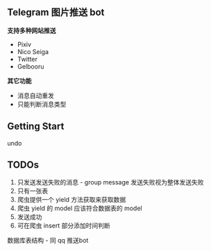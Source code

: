 ## Telegram 图片推送 bot

**支持多种网站推送**
* Pixiv
* Nico Seiga
* Twitter
* Gelbooru

**其它功能**
* 消息自动重发
* 只能判断消息类型

## Getting Start
undo


## TODOs
1. 只发送发送失败的消息 - group message 发送失败视为整体发送失败
2. 只有一张表
3. 爬虫提供一个 yield 方法获取来获取数据
4. 爬虫 yield 的 model 应该符合数据表的 model
5. 发送成功
6. 可在爬虫 insert 部分添加时间判断

数据库表结构 - 同 qq 推送bot